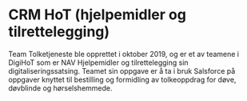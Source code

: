 # CRM HoT (hjelpemidler og tilrettelegging)

Team Tolketjeneste ble opprettet i oktober 2019, og er et av teamene i DigiHoT som er NAV Hjelpemidler og tilrettelegging sin digitaliseringssatsing. Teamet sin oppgave er å ta i bruk Salsforce på oppgaver knyttet til bestilling og formidling av tolkeoppdrag for døve, døvblinde og hørselshemmede.
